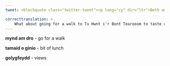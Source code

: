 ```yaml
---
tweet: <blockquote class="twitter-tweet"><p lang="cy" dir="ltr">Beth am fynd am dro i Ystafell De Tu Hwnt i&#39;r Bont i flasu un o&#39;r sgons sy&#39;n cael eu gwneud gyda&#39;u &quot;rysáit cyfrinachol&quot; enwog? Neu fwynhau tamaid o ginio cyn gweld y golygfeydd dros yr afon! <a href="https://twitter.com/hashtag/DalIFyny?src=hash&amp;ref_src=twsrc%5Etfw">#DalIFyny</a> <a href="https://twitter.com/hashtag/Ymweld%C3%82ChonwyYnDdiogel?src=hash&amp;ref_src=twsrc%5Etfw">#YmweldÂChonwyYnDdiogel</a> <a href="https://t.co/ZJA6FOsOAR">pic.twitter.com/ZJA6FOsOAR</a></p>&mdash; Dewch i Gonwy (@DewchI_Gonwy) <a href="https://twitter.com/DewchI_Gonwy/status/1304122488159379457?ref_src=twsrc%5Etfw">September 10, 2020</a></blockquote> <script async src="https://platform.twitter.com/widgets.js" charset="utf-8"></script>

correcttranslation: >
    What about going for a walk to Tu Hwnt i'r Bont Tearooom to taste one of the scones that have been made with their famous 'secret recipe'? Or enjoy a bit of lunch before seeing the views over the river!
---
```


**mynd am dro** - go for a walk

**tamaid o ginio** - bit of lunch

**golygfeydd** - views



